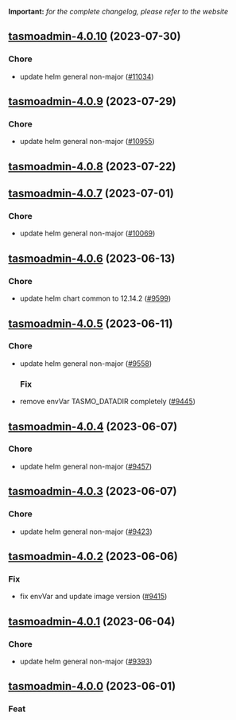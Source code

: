 **Important:**
*for the complete changelog, please refer to the website*




## [tasmoadmin-4.0.10](https://github.com/succelle/charts/compare/tasmoadmin-4.0.9...tasmoadmin-4.0.10) (2023-07-30)

### Chore

- update helm general non-major ([#11034](https://github.com/succelle/charts/issues/11034))
  
  


## [tasmoadmin-4.0.9](https://github.com/succelle/charts/compare/tasmoadmin-4.0.8...tasmoadmin-4.0.9) (2023-07-29)

### Chore

- update helm general non-major ([#10955](https://github.com/succelle/charts/issues/10955))
  
  


## [tasmoadmin-4.0.8](https://github.com/succelle/charts/compare/tasmoadmin-4.0.7...tasmoadmin-4.0.8) (2023-07-22)




## [tasmoadmin-4.0.7](https://github.com/succelle/charts/compare/tasmoadmin-4.0.6...tasmoadmin-4.0.7) (2023-07-01)

### Chore

- update helm general non-major ([#10069](https://github.com/succelle/charts/issues/10069))
  
  


## [tasmoadmin-4.0.6](https://github.com/succelle/charts/compare/tasmoadmin-4.0.5...tasmoadmin-4.0.6) (2023-06-13)

### Chore

- update helm chart common to 12.14.2 ([#9599](https://github.com/succelle/charts/issues/9599))
  
  


## [tasmoadmin-4.0.5](https://github.com/succelle/charts/compare/tasmoadmin-4.0.4...tasmoadmin-4.0.5) (2023-06-11)

### Chore

- update helm general non-major ([#9558](https://github.com/succelle/charts/issues/9558))
  
  ### Fix

- remove envVar TASMO_DATADIR completely ([#9445](https://github.com/succelle/charts/issues/9445))
  
  


## [tasmoadmin-4.0.4](https://github.com/succelle/charts/compare/tasmoadmin-4.0.3...tasmoadmin-4.0.4) (2023-06-07)

### Chore

- update helm general non-major ([#9457](https://github.com/succelle/charts/issues/9457))
  
  


## [tasmoadmin-4.0.3](https://github.com/succelle/charts/compare/tasmoadmin-4.0.2...tasmoadmin-4.0.3) (2023-06-07)

### Chore

- update helm general non-major ([#9423](https://github.com/succelle/charts/issues/9423))
  
  


## [tasmoadmin-4.0.2](https://github.com/succelle/charts/compare/tasmoadmin-4.0.1...tasmoadmin-4.0.2) (2023-06-06)

### Fix

- fix envVar and update image version ([#9415](https://github.com/succelle/charts/issues/9415))
  
  


## [tasmoadmin-4.0.1](https://github.com/succelle/charts/compare/tasmoadmin-4.0.0...tasmoadmin-4.0.1) (2023-06-04)

### Chore

- update helm general non-major ([#9393](https://github.com/succelle/charts/issues/9393))
  
  


## [tasmoadmin-4.0.0](https://github.com/succelle/charts/compare/tasmoadmin-3.0.0...tasmoadmin-4.0.0) (2023-06-01)

### Feat
